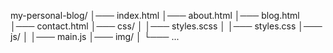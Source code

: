 my-personal-blog/
│─── index.html
│─── about.html
│─── blog.html
│─── contact.html
│─── css/
│    │─── styles.scss
│    │─── styles.css
│─── js/
│    │─── main.js
│─── img/
│    └─── ...
